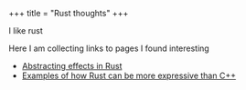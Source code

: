 +++
title = "Rust thoughts"
+++

I like rust

Here I am collecting links to pages I found interesting

* [Abstracting effects in Rust](https://without.boats/blog/the-problem-of-effects/)
* [Examples of how Rust can be more expressive than C++](https://medium.com/@charlesbailey333/rust-fixes-c-s-worst-mistake-a19d93c8b35b)
